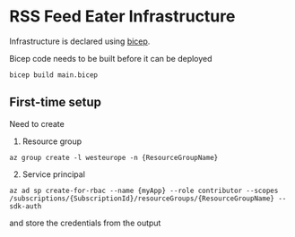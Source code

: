 # RSS Feed Eater Infrastructure

Infrastructure is declared using [bicep](https://github.com/Azure/bicep).

Bicep code needs to be built before it can be deployed

```console
bicep build main.bicep
```

## First-time setup

Need to create

1. Resource group

```console
az group create -l westeurope -n {ResourceGroupName}
```

2. Service principal

```console
az ad sp create-for-rbac --name {myApp} --role contributor --scopes /subscriptions/{SubscriptionId}/resourceGroups/{ResourceGroupName} --sdk-auth
```

and store the credentials from the output
